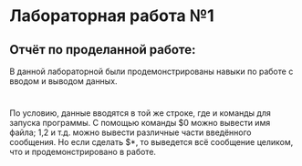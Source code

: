 # Лабораторная работа №1
## Отчёт по проделанной работе:
В данной лабораторной были продемонстрированы навыки по работе с вводом и выводом данных. 
#
По условию, данные вводятся в той же строке, где и команды для запуска программы.
С помощью команды $0 можно вывести имя файла; $1,$2 и т.д. можно вывести различные части введённого сообщения.
Но если сделать $*, то выведется всё сообщение целиком, что и продемонстрировано в работе.
